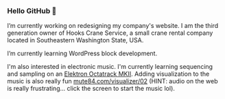 ### Hello GitHub 👋

I’m currently working on redesigning my company's website. I am the third generation owner of Hooks Crane Service, a small crane rental company located in Southeastern Washington State, USA.

I’m currently learning WordPress block development.

I'm also interested in electronic music. I'm currently learning sequencing and sampling on an [Elektron Octatrack MKII](https://www.elektron.se/us/octratrack-mkii-explorer). Adding visualization to the music is also really fun [mute84.com/visualizer/02](https://mute84.com/visualizer/02) (HINT: audio on the web is really frustrating... click the screen to start the music lol).

<!--
**johnhooks/johnhooks** is a ✨ _special_ ✨ repository because its `README.md` (this file) appears on your GitHub profile.
-->
